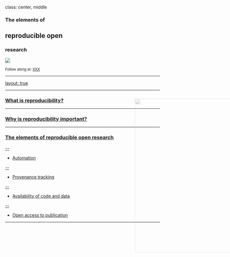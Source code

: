 class: center, middle

### **The elements of**
## **reproducible open**
### **research**

<image src="images/eScience_Logo_RGB_PP.png">

<small>Follow along at: <a href="XXX">XXX</small>

---

layout: true

<div style="position: absolute; left: 650px; top: 370px;">
<image src="images/escience-network.png" width=500px style="opacity:0.4;filter:alpha(opacity=40);"> </div>

---

### What is reproducibility?

---

### Why is reproducibility important?

---

### The elements of reproducible open research

--

- Automation

--

- Provenance tracking

--

- Availability of code and data

--

- Open access to publication

---
